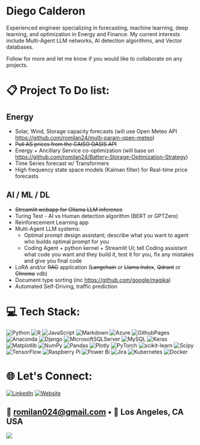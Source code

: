 # Diego Calderon 

Experienced engineer specializing in forecasting, machine learning, deep learning, and optimization in Energy and Finance.  My current interests include Multi-Agent LLM networks, AI detection algorithms, and Vector databases.

Follow for more and let me know if you would like to collaborate on any projects.

# :clipboard: Project To Do list:
## Energy
- Solar, Wind, Storage capacity forecasts (will use Open Meteo API https://github.com/romilan24/multi-param-open-meteo)
- ~~Pull AS prices from the CAISO OASIS API~~
- Energy + Ancillary Service co-optimization (will base on https://github.com/romilan24/Battery-Storage-Optimization-Strategy)
- Time Series forecast w/ Transformers
- High frequency state space models (Kalman filter) for Real-time price forecasts

## AI / ML / DL
- ~~Streamlit webapp for Ollama LLM inference~~
- Turing Test - AI vs Human detection algorithm (BERT or GPTZero)
- Reinforecement Learning app
- Multi-Agent LLM systems:
    - Optimal prompt design assistant; describe what you want to agent who builds optimal prompt for you
    - Coding Agent + python kernel + Streamlit UI; tell Coding assistant what code you want and they build it, test it for you, fix any mistakes and give you final code
- LoRA and/or ~~RAG~~ application (~~Langchain~~ or ~~Llama Index~~, ~~Qdrant~~ or ~~Chroma~~ vdb)
- Document type sorting (inc https://github.com/google/magika)
- Automated Self-Driving, traffic prediction

# 💻 Tech Stack:
![Python](https://img.shields.io/badge/python-3670A0?style=for-the-badge&logo=python&logoColor=ffdd54) ![R](https://img.shields.io/badge/r-%23276DC3.svg?style=for-the-badge&logo=r&logoColor=white) ![JavaScript](https://img.shields.io/badge/javascript-%23323330.svg?style=for-the-badge&logo=javascript&logoColor=%23F7DF1E) ![Markdown](https://img.shields.io/badge/markdown-%23000000.svg?style=for-the-badge&logo=markdown&logoColor=white) ![Azure](https://img.shields.io/badge/azure-%230072C6.svg?style=for-the-badge&logo=microsoftazure&logoColor=white) ![GithubPages](https://img.shields.io/badge/github%20pages-121013?style=for-the-badge&logo=github&logoColor=white) ![Anaconda](https://img.shields.io/badge/Anaconda-%2344A833.svg?style=for-the-badge&logo=anaconda&logoColor=white) ![Django](https://img.shields.io/badge/django-%23092E20.svg?style=for-the-badge&logo=django&logoColor=white) ![MicrosoftSQLServer](https://img.shields.io/badge/Microsoft%20SQL%20Server-CC2927?style=for-the-badge&logo=microsoft%20sql%20server&logoColor=white) ![MySQL](https://img.shields.io/badge/mysql-%2300000f.svg?style=for-the-badge&logo=mysql&logoColor=white) ![Keras](https://img.shields.io/badge/Keras-%23D00000.svg?style=for-the-badge&logo=Keras&logoColor=white) ![Matplotlib](https://img.shields.io/badge/Matplotlib-%23ffffff.svg?style=for-the-badge&logo=Matplotlib&logoColor=black) ![NumPy](https://img.shields.io/badge/numpy-%23013243.svg?style=for-the-badge&logo=numpy&logoColor=white) ![Pandas](https://img.shields.io/badge/pandas-%23150458.svg?style=for-the-badge&logo=pandas&logoColor=white) ![Plotly](https://img.shields.io/badge/Plotly-%233F4F75.svg?style=for-the-badge&logo=plotly&logoColor=white) ![PyTorch](https://img.shields.io/badge/PyTorch-%23EE4C2C.svg?style=for-the-badge&logo=PyTorch&logoColor=white) ![scikit-learn](https://img.shields.io/badge/scikit--learn-%23F7931E.svg?style=for-the-badge&logo=scikit-learn&logoColor=white) ![Scipy](https://img.shields.io/badge/SciPy-%230C55A5.svg?style=for-the-badge&logo=scipy&logoColor=%white) ![TensorFlow](https://img.shields.io/badge/TensorFlow-%23FF6F00.svg?style=for-the-badge&logo=TensorFlow&logoColor=white) ![Raspberry Pi](https://img.shields.io/badge/-RaspberryPi-C51A4A?style=for-the-badge&logo=Raspberry-Pi) ![Power Bi](https://img.shields.io/badge/power_bi-F2C811?style=for-the-badge&logo=powerbi&logoColor=black) ![Jira](https://img.shields.io/badge/jira-%230A0FFF.svg?style=for-the-badge&logo=jira&logoColor=white) ![Kubernetes](https://img.shields.io/badge/kubernetes-%23326ce5.svg?style=for-the-badge&logo=kubernetes&logoColor=white) ![Docker](https://img.shields.io/badge/docker-%230db7ed.svg?style=for-the-badge&logo=docker&logoColor=white)

# 🌐 Let's Connect:
[![LinkedIn](https://img.shields.io/badge/LinkedIn-%230077B5.svg?logo=linkedin&logoColor=white)](https://linkedin.com/in/https://www.linkedin.com/in/diegocalderon/) 
[![Website](https://img.shields.io/badge/Website-%23323232?&style=flat&logo=internet-archive&logoColor=white)](https://romilan24.github.io/data_science_portfolio/])

📧 romilan024@gmail.com • 📍 Los Angeles, CA USA
---
[![](https://visitcount.itsvg.in/api?id=romilan24&icon=0&color=9)](https://visitcount.itsvg.in)
